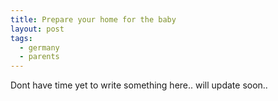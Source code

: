 ```yaml
---
title: Prepare your home for the baby
layout: post
tags:
  - germany
  - parents
---
```


Dont have time yet to write something here.. will update soon.. 